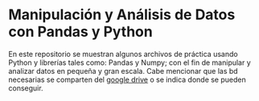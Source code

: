 # Manipulación y Análisis de Datos con Pandas y Python

En este repositorio se muestran algunos archivos de práctica usando Python y librerías tales como: Pandas y Numpy; con el fin de manipular y analizar datos en pequeña y gran escala. Cabe mencionar que las bd necesarias se comparten del [google drive](https://drive.google.com/drive/folders/1e0yoBvqtU-RRkYDk7bMQ0TlKsU_P0vO5?usp=sharing) o se indica donde se pueden conseguir.
